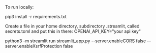 To run locally:

pip3 install -r requirements.txt

Create a file in your home directory, subdirectory .streamlit, called secrets.toml and put this in there:
OPENAI_API_KEY="your api key"

python3 -m streamlit run streamlit_app.py --server.enableCORS false --server.enableXsrfProtection false



